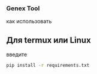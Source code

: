 ### Genex Tool
как использовать

## Для termux или Linux
введите
```bash
pip install -r requirements.txt
```
